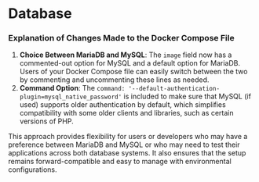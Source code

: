 # Database

### Explanation of Changes Made to the Docker Compose File
1. **Choice Between MariaDB and MySQL**: The `image` field now has a commented-out option for MySQL and a default option
for MariaDB. Users of your Docker Compose file can easily switch between the two by commenting and uncommenting these
lines as needed.
2. **Command Option**: The `command: '--default-authentication-plugin=mysql_native_password'` is included to make sure
that MySQL (if used) supports older authentication by default, which simplifies compatibility with some older clients
and libraries, such as certain versions of PHP.

This approach provides flexibility for users or developers who may have a preference between MariaDB and MySQL or who
may need to test their applications across both database systems. It also ensures that the setup remains
forward-compatible and easy to manage with environmental configurations.